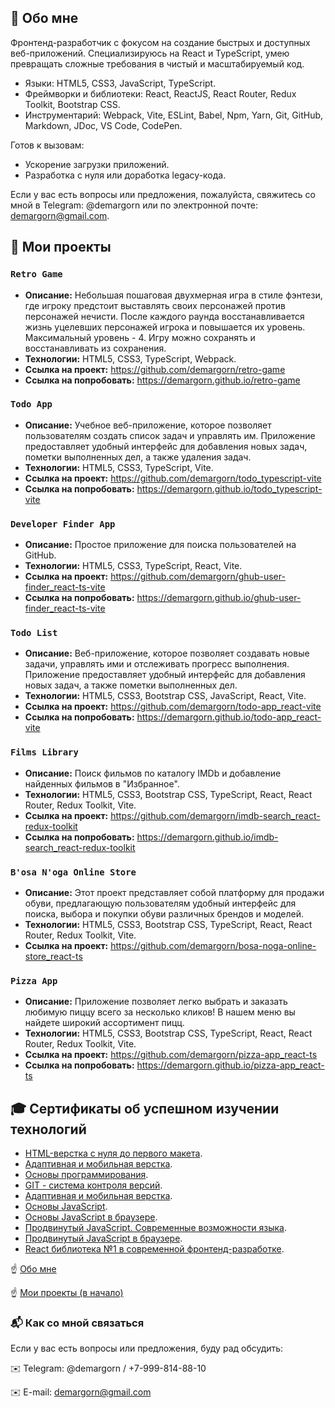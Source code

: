 ##  👋 Обо мне 

Фронтенд-разработчик с фокусом на создание быстрых и доступных веб-приложений. Специализируюсь на React и TypeScript, умею превращать сложные требования в чистый и масштабируемый код.

- Языки: HTML5, CSS3, JavaScript, TypeScript.
- Фреймворки и библиотеки: React, ReactJS, React Router, Redux Toolkit, Bootstrap CSS.
- Инструментарий: Webpack, Vite, ESLint, Babel, Npm, Yarn, Git, GitHub, Markdown, JDoc, VS Code, CodePen.

Готов к вызовам:
- Ускорение загрузки приложений.
- Разработка с нуля или доработка legacy-кода.

Если у вас есть вопросы или предложения, пожалуйста, свяжитесь со мной в Telegram: @demargorn или по электронной почте: demargorn@gmail.com.


## 💼 Мои проекты

### `Retro Game`
- **Описание:** Небольшая пошаговая двухмерная игра в стиле фэнтези, где игроку предстоит выставлять своих персонажей против персонажей нечисти. После каждого раунда восстанавливается жизнь уцелевших персонажей игрока и повышается их уровень. Максимальный уровень - 4. Игру можно сохранять и восстанавливать из сохранения.
- **Технологии:** HTML5, CSS3, TypeScript, Webpack.
- **Ссылка на проект:** https://github.com/demargorn/retro-game
- **Ссылка на попробовать:** https://demargorn.github.io/retro-game

### `Todo App`
- **Описание:** Учебное веб-приложение, которое позволяет пользователям создать список задач и управлять им. Приложение предоставляет удобный интерфейс для добавления новых задач, пометки выполненных дел, а также удаления задач.
- **Технологии:** HTML5, CSS3, TypeScript, Vite.
- **Ссылка на проект:** https://github.com/demargorn/todo_typescript-vite
- **Ссылка на попробовать:** https://demargorn.github.io/todo_typescript-vite

### `Developer Finder App`
- **Описание:** Простое приложение для поиска пользователей на GitHub.
- **Технологии:** HTML5, CSS3, TypeScript, React, Vite.
- **Ссылка на проект:** https://github.com/demargorn/ghub-user-finder_react-ts-vite
- **Ссылка на попробовать:** https://demargorn.github.io/ghub-user-finder_react-ts-vite

### `Todo List`
- **Описание:** Веб-приложение, которое позволяет создавать новые задачи, управлять ими и отслеживать прогресс выполнения. Приложение предоставляет удобный интерфейс для добавления новых задач, а также пометки выполненных дел.
- **Технологии:** HTML5, CSS3, Bootstrap CSS, JavaScript, React, Vite.
- **Ссылка на проект:** https://github.com/demargorn/todo-app_react-vite
- **Ссылка на попробовать:** https://demargorn.github.io/todo-app_react-vite

### `Films Library`
- **Описание:** Поиск фильмов по каталогу IMDb и добавление найденных фильмов в "Избранное".
- **Технологии:** HTML5, CSS3, Bootstrap CSS, TypeScript, React, React Router, Redux Toolkit, Vite.
- **Ссылка на проект:** https://github.com/demargorn/imdb-search_react-redux-toolkit
- **Ссылка на попробовать:** https://demargorn.github.io/imdb-search_react-redux-toolkit
  
### `B'osa N'oga Online Store`
- **Описание:** Этот проект представляет собой платформу для продажи обуви, предлагающую пользователям удобный интерфейс для поиска, выбора и покупки обуви различных брендов и моделей.
- **Технологии:** HTML5, CSS3, Bootstrap CSS, TypeScript, React, React Router, Redux Toolkit, Vite.
- **Ссылка на проект:** https://github.com/demargorn/bosa-noga-online-store_react-ts

### `Pizza App`
- **Описание:** Приложение позволяет легко выбрать и заказать любимую пиццу всего за несколько кликов! В нашем меню вы найдете широкий ассортимент пицц.
- **Технологии:** HTML5, CSS3, Bootstrap CSS, TypeScript, React, React Router, Redux Toolkit, Vite.
- **Ссылка на проект:** https://github.com/demargorn/pizza-app_react-ts
- **Ссылка на попробовать:** https://demargorn.github.io/pizza-app_react-ts


## 🎓  Сертификаты об успешном изучении технологий

* [HTML-верстка с нуля до первого макета](https://drive.google.com/file/d/1D849uZH8dfL7TbkhC3h3OmCx5ef_2t2Q/view?usp=drive_link).
* [Адаптивная и мобильная верстка](https://drive.google.com/file/d/1sJE-EIJCOJwkJZBkqKQMpsWOHiStCKfk/view?usp=drive_link).
* [Основы программирования](https://drive.google.com/file/d/1C7u6tAPntMv2EmiARYipBTgARde-a8VC/view?usp=drive_link).
* [GIT - система контроля версий](https://drive.google.com/file/d/1iMGgrTV5kie4bP5uyqUT8BoBsUrDu3_y/view?usp=drive_link).
* [Адаптивная и мобильная верстка](https://drive.google.com/file/d/1sJE-EIJCOJwkJZBkqKQMpsWOHiStCKfk/view?usp=drive_link).
* [Основы JavaScript](https://drive.google.com/file/d/1amIoNeR6RhWA8sHYJI8oRZaNRr5AU1lq/view?usp=drive_link).
* [Основы JavaScript в браузере](https://drive.google.com/file/d/1fwb_F4AqKroednrFQMTIlVsjmfvDI2T0/view?usp=drive_link).
* [Продвинутый JavaScript. Cовременные возможности языка](https://drive.google.com/file/d/1Ykt6dhRxOrkBSRxOcUU6K9mySPj1-cHK/view?usp=drive_link).
* [Продвинутый JavaScript в браузере](https://drive.google.com/file/d/1nshUUcja0YLdHNRWWSxbfbHYocvJ_Pos/view?usp=drive_link).
* [React библиотека №1 в современной фронтенд-разработке](https://drive.google.com/file/d/18_8Eg4nF2DzacJw2CGrIIEh5Aidc5XN3/view?usp=drive_link).

☝️ [Обо мне](https://github.com/demargorn/demargorn/blob/main/README.md#-%D0%BE%D0%B1%D0%BE-%D0%BC%D0%BD%D0%B5)

️☝️ [Мои проекты (в начало)](https://github.com/demargorn/demargorn/blob/main/README.md#-%D0%BC%D0%BE%D0%B8-%D0%BF%D1%80%D0%BE%D0%B5%D0%BA%D1%82%D1%8B)

### 📬 Как со мной связаться
Если у вас есть вопросы или предложения, буду рад обсудить:

  ✉️ Telegram: @demargorn / +7-999-814-88-10
  
  ✉️ E-mail: demargorn@gmail.com

